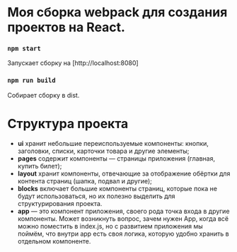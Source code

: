 # Моя сборка webpack для создания проектов на React.

### `npm start`

Запускает сборку на [http://localhost:8080]

### `npm run build`

Собирает сборку в dist.

# Структура проекта

- **ui** хранит небольшие переиспользуемые компоненты: кнопки, заголовки, списки, карточки товара и другие элементы;
- **pages** содержит компоненты — страницы приложения (главная, купить билет);
- **layout** хранит компоненты, отвечающие за отображение обёртки для контента страниц (шапка, подвал и другие);
- **blocks** включает большие компоненты страниц, которые пока не будут использоваться, но их полезно выделить для структурирования проекта.
- **app** — это компонент приложения, своего рода точка входа в другие компоненты. Может возникнуть вопрос, зачем нужен App, когда всё можно поместить в index.js, но с развитием приложения мы поймём, что внутри app есть своя логика, которую удобно хранить в отдельном компоненте.
